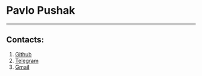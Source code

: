 # Pavlo Pushak
***
## Contacts:
1. [Github](https://github.com/pashapushak1996)
2. [Telegram](https://t.me/dolar001k)
3. [Gmail](mailto:pavlopushak1996@gmail.com)